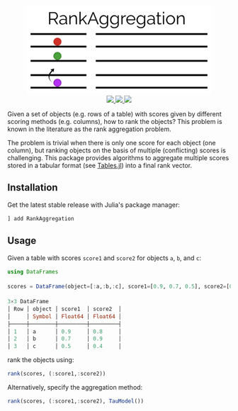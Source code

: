 <p align="center">
  <img src="docs/RankAggregation.png" height="200"><br>
  <a href="https://travis-ci.org/juliohm/RankAggregation.jl">
    <img src="https://travis-ci.org/juliohm/RankAggregation.jl.svg?branch=master">
  </a>
  <a href="https://codecov.io/gh/juliohm/RankAggregation.jl">
    <img src="https://codecov.io/gh/juliohm/RankAggregation.jl/branch/master/graph/badge.svg">
  </a>
  <a href="LICENSE">
    <img src="https://img.shields.io/badge/license-ISC-blue.svg">
  </a>
</p>

Given a set of objects (e.g. rows of a table) with scores given by different scoring methods (e.g. columns), how to rank the objects? This problem is known in the literature as the rank aggregation problem.

The problem is trivial when there is only one score for each object (one column), but ranking objects on the basis of multiple (conflicting) scores is challenging. This package provides algorithms to aggregate multiple scores stored in a tabular format (see [Tables.jl](https://github.com/JuliaData/Tables.jl)) into a final rank vector.

## Installation

Get the latest stable release with Julia's package manager:

```julia
] add RankAggregation
```

## Usage

Given a table with scores `score1` and `score2` for objects `a`, `b`, and `c`:

```julia
using DataFrames

scores = DataFrame(object=[:a,:b,:c], score1=[0.9, 0.7, 0.5], score2=[0.8, 0.9, 0.4])

3×3 DataFrame
│ Row │ object │ score1  │ score2  │
│     │ Symbol │ Float64 │ Float64 │
├─────┼────────┼─────────┼─────────┤
│ 1   │ a      │ 0.9     │ 0.8     │
│ 2   │ b      │ 0.7     │ 0.9     │
│ 3   │ c      │ 0.5     │ 0.4     │
```

rank the objects using:

```julia
rank(scores, (:score1,:score2))
```

Alternatively, specify the aggregation method:

```julia
rank(scores, (:score1,:score2), TauModel())
```

